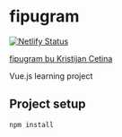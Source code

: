 # fipugram

[![Netlify Status](https://api.netlify.com/api/v1/badges/2640b7fb-af2e-45ee-ba39-eb25e1d30a0e/deploy-status)](https://app.netlify.com/sites/kc-fipugram/deploys)

[fipugram bu Kristijan Cetina](https://kc-fipugram.netlify.app/)

Vue.js learning project

## Project setup

```bash
npm install
```
